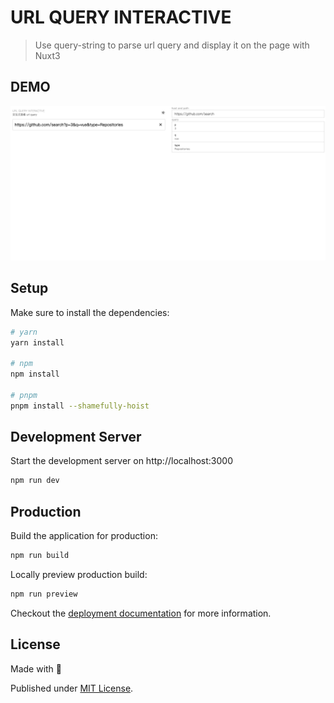 # URL QUERY INTERACTIVE 

> Use query-string to parse url query and display it on the page with Nuxt3

## DEMO
![demo](https://github.com/ChuHoMan/url-query-interactive/blob/main/examples/demo.png)
## Setup

Make sure to install the dependencies:

```bash
# yarn
yarn install

# npm
npm install

# pnpm
pnpm install --shamefully-hoist
```

## Development Server

Start the development server on http://localhost:3000

```bash
npm run dev
```

## Production

Build the application for production:

```bash
npm run build
```

Locally preview production build:

```bash
npm run preview
```

Checkout the [deployment documentation](https://v3.nuxtjs.org/docs/deployment) for more information.

## License

Made with 💛

Published under [MIT License](./LICENSE).